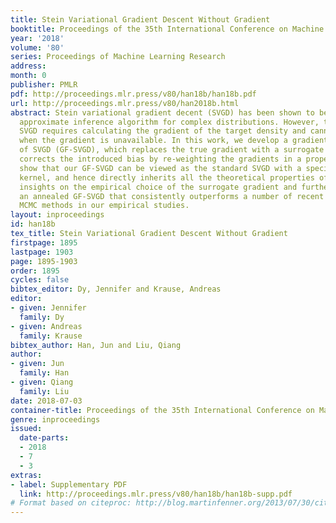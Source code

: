 ```yaml
---
title: Stein Variational Gradient Descent Without Gradient
booktitle: Proceedings of the 35th International Conference on Machine Learning
year: '2018'
volume: '80'
series: Proceedings of Machine Learning Research
address: 
month: 0
publisher: PMLR
pdf: http://proceedings.mlr.press/v80/han18b/han18b.pdf
url: http://proceedings.mlr.press/v80/han2018b.html
abstract: Stein variational gradient decent (SVGD) has been shown to be a powerful
  approximate inference algorithm for complex distributions. However, the standard
  SVGD requires calculating the gradient of the target density and cannot be applied
  when the gradient is unavailable. In this work, we develop a gradient-free variant
  of SVGD (GF-SVGD), which replaces the true gradient with a surrogate gradient, and
  corrects the introduced bias by re-weighting the gradients in a proper form. We
  show that our GF-SVGD can be viewed as the standard SVGD with a special choice of
  kernel, and hence directly inherits all the theoretical properties of SVGD. We shed
  insights on the empirical choice of the surrogate gradient and further, propose
  an annealed GF-SVGD that consistently outperforms a number of recent advanced gradient-free
  MCMC methods in our empirical studies.
layout: inproceedings
id: han18b
tex_title: Stein Variational Gradient Descent Without Gradient
firstpage: 1895
lastpage: 1903
page: 1895-1903
order: 1895
cycles: false
bibtex_editor: Dy, Jennifer and Krause, Andreas
editor:
- given: Jennifer
  family: Dy
- given: Andreas
  family: Krause
bibtex_author: Han, Jun and Liu, Qiang
author:
- given: Jun
  family: Han
- given: Qiang
  family: Liu
date: 2018-07-03
container-title: Proceedings of the 35th International Conference on Machine Learning
genre: inproceedings
issued:
  date-parts:
  - 2018
  - 7
  - 3
extras:
- label: Supplementary PDF
  link: http://proceedings.mlr.press/v80/han18b/han18b-supp.pdf
# Format based on citeproc: http://blog.martinfenner.org/2013/07/30/citeproc-yaml-for-bibliographies/
---
```

